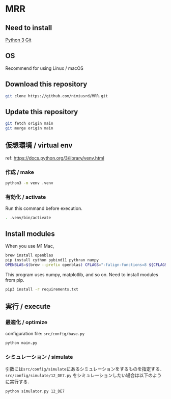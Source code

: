 # MRR

## Need to install

[Python 3](https://www.python.org/downloads/)
[Git](https://git-scm.com/)

## OS

Recommend for using Linux / macOS

## Download this repository

```bash
git clone https://github.com/nimiusrd/MRR.git
```

## Update this repository

```bash
git fetch origin main
git merge origin main
```

## 仮想環境 / virtual env
ref: https://docs.python.org/3/library/venv.html

### 作成 / make

```bash
python3 -m venv .venv
```

### 有効化 / activate

Run this command before execution.

```bash
. .venv/bin/activate
```

## Install modules

When you use M1 Mac,

```bash
brew install openblas
pip install cython pybind11 pythran numpy
OPENBLAS=$(brew --prefix openblas) CFLAGS="-falign-functions=8 ${CFLAGS}" pip install --no-use-pep517 scipy scikit-learn
```

This program uses numpy, matplotlib, and so on.
Need to install modules from pip.

```bash
pip3 install -r requirements.txt
```

## 実行 / execute

### 最適化 / optimize

configuration file: `src/config/base.py`

```bash
python main.py
```

### シミュレーション / simulate

引数には`src/config/simulate`にあるシミュレーションをするものを指定する．
`src/config/simulate/12_DE7.py` をシミュレーションしたい場合は以下のように実行する．

```bash
python simulator.py 12_DE7
```